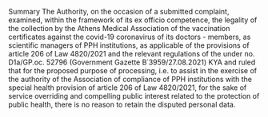 Summary
The Authority, on the occasion of a submitted complaint, examined, within the framework of its ex officio competence, the legality of the collection by the Athens Medical Association of the vaccination certificates against the covid-19 coronavirus of its doctors - members, as scientific managers of PPH institutions, as applicable of the provisions of article 206 of Law 4820/2021 and the relevant regulations of the under no. D1a/GP.oc. 52796 (Government Gazette Β΄3959/27.08.2021) KYA and ruled that for the proposed purpose of processing, i.e. to assist in the exercise of the authority of the Association of compliance of PPH institutions with the special health provision of article 206 of Law 4820/2021, for the sake of service overriding and compelling public interest related to the protection of public health, there is no reason to retain the disputed personal data.
